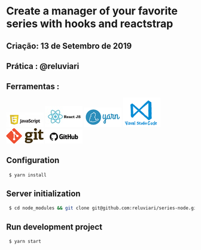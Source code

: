 # Create a manager of your favorite series with hooks and reactstrap

## Criação: 13 de Setembro de 2019
## Prática : @reluviari

## Ferramentas : 
![Javascript](/images/logo-javascript-es6.png)
![ReactJS](/images/logo-reactjs.jpg)
![Yarn](/images/logo-yarn.png)
![VSCode](/images/logo-VSCode.png)
![Git](/images/logo-git.png)
![GitHub](/images/logo-github.png)

## Configuration

```sh
 $ yarn install
```

## Server initialization

```sh
 $ cd node_modules && git clone git@github.com:reluviari/series-node.git
```

## Run development project

```sh
 $ yarn start
```
